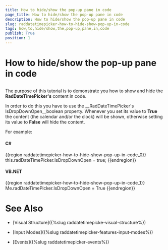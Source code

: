 ```yaml
---
title: How to hide/show the pop-up pane in code
page_title: How to hide/show the pop-up pane in code
description: How to hide/show the pop-up pane in code
slug: raddatetimepicker-how-to-hide-show-pop-up-in-code
tags: how,to,hide/show,the,pop-up,pane,in,code
publish: True
position: 1
---
```


# How to hide/show the pop-up pane in code



## 

The purpose of this tutorial is to demonstrate you how to show and hide the __RadDateTimePicker's__ content in code. 

In order to do this you have to use the __RadDateTimePicker's IsDropDownOpen__boolean property. Whenever you set its value to __True__ the content (the calendar and/or the clock) will be shown, otherwise setting its value to __False__ will hide the content. 

For example:

#### __C#__

{{region raddatetimepicker-how-to-hide-show-pop-up-in-code_0}}
	this.radDateTimePicker.IsDropDownOpen = true;
	{{endregion}}



#### __VB.NET__

{{region raddatetimepicker-how-to-hide-show-pop-up-in-code_1}}
	Me.radDateTimePicker.IsDropDownOpen = True
	{{endregion}}





# See Also

 * [Visual Structure]({%slug raddatetimepicke-visual-structure%})

 * [Input Modes]({%slug raddatetimepicker-features-input-modes%})

 * [Events]({%slug raddatetimepicker-events%})
